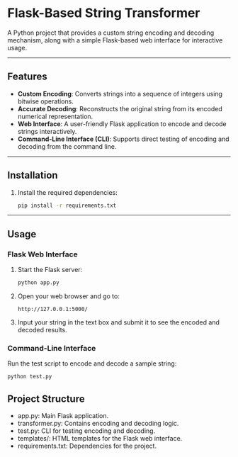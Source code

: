 # Flask-Based String Transformer

A Python project that provides a custom string encoding and decoding mechanism, along with a simple Flask-based web interface for interactive usage.

---

## Features

- **Custom Encoding**: Converts strings into a sequence of integers using bitwise operations.
- **Accurate Decoding**: Reconstructs the original string from its encoded numerical representation.
- **Web Interface**: A user-friendly Flask application to encode and decode strings interactively.
- **Command-Line Interface (CLI)**: Supports direct testing of encoding and decoding from the command line.

---

## Installation

1. Install the required dependencies:
    ```bash
    pip install -r requirements.txt
    ```

---

## Usage

### Flask Web Interface
1. Start the Flask server:
    ```bash
    python app.py
    ```
2. Open your web browser and go to:
    ```
    http://127.0.0.1:5000/
    ```
3. Input your string in the text box and submit it to see the encoded and decoded results.

### Command-Line Interface
Run the test script to encode and decode a sample string:
```bash
python test.py
```

## Project Structure
- app.py: Main Flask application.
- transformer.py: Contains encoding and decoding logic.
- test.py: CLI for testing encoding and decoding.
- templates/: HTML templates for the Flask web interface.
- requirements.txt: Dependencies for the project.